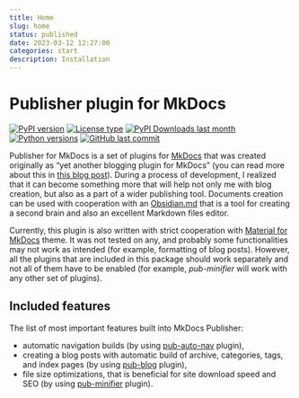 ```yaml
---
title: Home
slug: home
status: published
date: 2023-03-12 12:27:00
categories: start
description: Installation
---
```

# Publisher plugin for MkDocs

[![PyPI version](https://img.shields.io/pypi/v/mkdocs-publisher?logo=pypi&style=plastic)](https://pypi.org/project/mkdocs-publisher/)
[![License type](https://img.shields.io/pypi/l/mkdocs-publisher?logo=pypi&style=plastic)](https://opensource.org/license/bsd-3-clause/)
[![PyPI Downloads last month](https://img.shields.io/pypi/dm/mkdocs-publisher?logo=pypi&style=plastic)](https://pypistats.org/search/mkdocs-publisher)
[![Python versions](https://img.shields.io/pypi/pyversions/mkdocs-publisher?logo=python&style=plastic)](https://www.python.org)
[![GitHub last commit](https://img.shields.io/github/last-commit/mkusz/mkdocs-publisher?logo=github&style=plastic)](https://github.com/mkusz/mkdocs-publisher/commits/main)

Publisher for MkDocs is a set of plugins for [MkDocs](https://www.mkdocs.org) that was created originally as “yet another blogging plugin for MkDocs” (you can read more about this in [this blog post](04_blog/v010-initial-release.md)). During a process of development, I realized that it can become something more that will help not only me with blog creation, but also as a part of a wider publishing tool. Documents creation can be used with cooperation with an [Obsidian.md](https://obsidian.md/) that is a tool for creating a second brain and also an excellent Markdown files editor.

Currently, this plugin is also written with strict cooperation with [Material for MkDocs](https://squidfunk.github.io/mkdocs-material/) theme. It was not tested on any, and probably some functionalities may not work as intended (for example, formatting of blog posts). However, all the plugins that are included in this package should work separately and not all of them have to be enabled (for example, _pub-minifier_ will work with any other set of plugins).

## Included features

The list of most important features built into MkDocs Publisher:

- automatic navigation builds (by using [pub-auto-nav](02_setup/02_setting-up-auto-nav.md) plugin),
- creating a blog posts with automatic build of archive, categories, tags, and index pages (by using [pub-blog](02_setup/03_setting-up-a-blog.md) plugin),
- file size optimizations, that is beneficial for site download speed and SEO (by using [pub-minifier](02_setup/04_setting-up-a-minifier.md) plugin).
